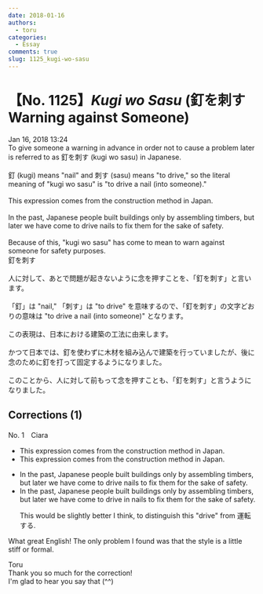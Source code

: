 ```yaml
---
date: 2018-01-16
authors:
  - toru
categories:
  - Essay
comments: true
slug: 1125_kugi-wo-sasu
---
```


# 【No. 1125】<strong><em>Kugi wo Sasu</strong></em> (釘を刺す Warning against Someone)
<div class="date">Jan 16, 2018 13:24</div>
<div id="post"><div id="body_show_ori">
To give someone a warning in advance in order not to cause a problem later is referred to as 釘を刺す (kugi wo sasu) in Japanese.<br/><br/>釘 (kugi) means "nail" and 刺す (sasu) means "to drive," so the literal meaning of "kugi wo sasu" is "to drive a nail (into someone)."<br/><br/>This expression comes from the construction method in Japan.<br/><br/>In the past, Japanese people built buildings only by assembling timbers, but later we have come to drive nails to fix them for the sake of safety.<br/><br/>Because of this, "kugi wo sasu" has come to mean to  warn against someone for safety purposes.
</div></div>

<!-- more -->

<div id="post_ja"><div id="body_show_mo">
釘を刺す<br/><br/>人に対して、あとで問題が起きないように念を押すことを、「釘を刺す」と言います。<br/><br/>「釘」は "nail," 「刺す」は "to drive" を意味するので、「釘を刺す」の文字どおりの意味は "to drive a nail (into someone)" となります。<br/><br/>この表現は、日本における建築の工法に由来します。<br/><br/>かつて日本では、釘を使わずに木材を組み込んで建築を行っていましたが、後に念のために釘を打って固定するようになりました。<br/><br/>このことから、人に対して前もって念を押すことも、「釘を刺す」と言うようになりました。
</div></div>

## Corrections (1)
<div id="block"><div class="first_name"> No. 1　<span class="just_name">Ciara</span></div><div id="block2">
<ul class="correction_field">
<li class="incorrect">This expression comes from the construction method in Japan.</li>
<li class="corrected correct">
This expression comes from the construction method in Japan.
</li>
</ul>
<ul class="correction_field">
<li class="incorrect">In the past, Japanese people built buildings only by assembling timbers, but later we have come to drive nails to fix them for the sake of safety.</li>
<li class="corrected correct">
In the past, Japanese people built buildings only by assembling timbers, but later we have come to drive in nails to fix them for the sake of safety.
<p class="correction_comment">This would be slightly better I think, to distinguish this "drive" from 運転する.</p>
</li>
</ul>
<p class="comment_small">
 What great English! The only problem I found was that the style is a little stiff or formal.
</p>

</div><div class="name"><span class="just_name">Toru</span><br>
Thank you so much for the correction!<br/>I'm glad to hear you say that (^^)
</div>
</div>
